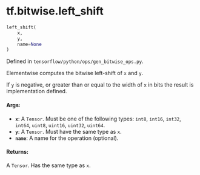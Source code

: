 <div itemscope itemtype="http://developers.google.com/ReferenceObject">
<meta itemprop="name" content="tf.bitwise.left_shift" />
</div>

# tf.bitwise.left_shift

``` python
left_shift(
    x,
    y,
    name=None
)
```



Defined in `tensorflow/python/ops/gen_bitwise_ops.py`.

Elementwise computes the bitwise left-shift of `x` and `y`.

If `y` is negative, or greater than or equal to the width of `x` in bits the
result is implementation defined.

#### Args:

* <b>`x`</b>: A `Tensor`. Must be one of the following types: `int8`, `int16`, `int32`, `int64`, `uint8`, `uint16`, `uint32`, `uint64`.
* <b>`y`</b>: A `Tensor`. Must have the same type as `x`.
* <b>`name`</b>: A name for the operation (optional).


#### Returns:

A `Tensor`. Has the same type as `x`.